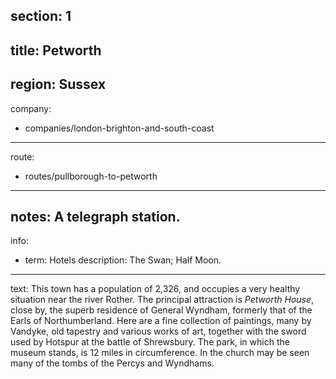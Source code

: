 section: 1
----
title: Petworth
----
region: Sussex
----
company:
- companies/london-brighton-and-south-coast
----
route:
- routes/pullborough-to-petworth
----
notes: A telegraph station.
----
info:
- term: Hotels
  description: The Swan; Half Moon.
----
text: This town has a population of 2,326, and occupies a very healthy situation near the river Rother. The principal attraction is *Petworth House*, close by, the superb residence of General Wyndham, formerly that of the Earls of Northumberland. Here are a fine collection of paintings, many by Vandyke, old tapestry and various works of art, together with the sword used by Hotspur at the battle of Shrewsbury. The park, in which the museum stands, is 12 miles in circumference. In the church may be seen many of the tombs of the Percys and Wyndhams.

